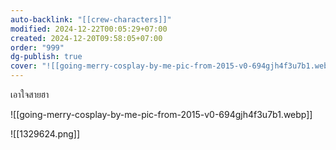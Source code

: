 ```yaml
---
auto-backlink: "[[crew-characters]]"
modified: 2024-12-22T00:05:29+07:00
created: 2024-12-20T09:58:05+07:00
order: "999"
dg-publish: true
cover: "![[going-merry-cosplay-by-me-pic-from-2015-v0-694gjh4f3u7b1.webp]]"
---
```


เอาใจสายฮา

![[going-merry-cosplay-by-me-pic-from-2015-v0-694gjh4f3u7b1.webp]]

![[1329624.png]]